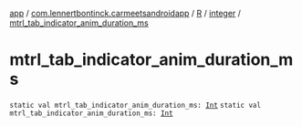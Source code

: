 [app](../../../index.md) / [com.lennertbontinck.carmeetsandroidapp](../../index.md) / [R](../index.md) / [integer](index.md) / [mtrl_tab_indicator_anim_duration_ms](./mtrl_tab_indicator_anim_duration_ms.md)

# mtrl_tab_indicator_anim_duration_ms

`static val mtrl_tab_indicator_anim_duration_ms: `[`Int`](https://kotlinlang.org/api/latest/jvm/stdlib/kotlin/-int/index.html)
`static val mtrl_tab_indicator_anim_duration_ms: `[`Int`](https://kotlinlang.org/api/latest/jvm/stdlib/kotlin/-int/index.html)